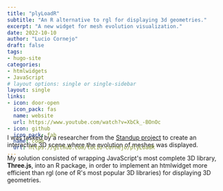 ```yaml
---
title: "plyLoadR"
subtitle: "An R alternative to rgl for displaying 3d geometries."
excerpt: "A new widget for mesh evolution visualization."
date: 2022-10-10
author: "Lucio Cornejo"
draft: false
tags:
- hugo-site
categories:
- htmlwidgets
- JavaScript
# layout options: single or single-sidebar
layout: single
links:
- icon: door-open
  icon_pack: fas
  name: website
  url: https://www.youtube.com/watch?v=XbCk_-BOnOc
- icon: github
  icon_pack: fab
  name: code
  url: https://github.com/lucio-cornejo/plyLoadR
---
```


<p style="margin-bottom: -100px;"> &nbsp; </p>

I was tasked by a researcher from the [Standup project](https://www.standupproject.eu/)
to create an interactive 3D scene where the evolution of meshes was displayed.

My solution consisted of wrapping JavaScript's most complete 3D library, 
**Three.js**, into an R package, in order to implement an htmlwidget
more efficient than rgl (one of R's most popular 3D libraries) for
displaying 3D geometries.
